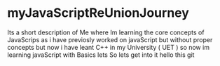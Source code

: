 # myJavaScriptReUnionJourney
Its a short description of Me where Im learning the core concepts of JavaScrips as i have previosly worked on javaScript but without proper concepts but now i have leant C++ in my University ( UET ) so now im learning javaScript with Basics
lets So lets get into it hello this git 